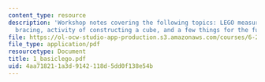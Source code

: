 ```yaml
---
content_type: resource
description: 'Workshop notes covering the following topics: LEGO measurements, LEGO
  bracing, activity of constructing a cube, and a few things for the future.'
file: https://ol-ocw-studio-app-production.s3.amazonaws.com/courses/6-270-autonomous-robot-design-competition-january-iap-2005/4aa718211a3d9142118d5dd0f138e54b_1_basiclego.pdf
file_type: application/pdf
resourcetype: Document
title: 1_basiclego.pdf
uid: 4aa71821-1a3d-9142-118d-5dd0f138e54b
---
```

